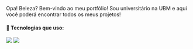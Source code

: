 Opa! Beleza? Bem-vindo ao meu portfólio!
Sou universitário na UBM e aqui você poderá encontrar todos os meus projetos!

#### 🚀 Tecnologias que uso:
<p align="left">
  <img src="https://img.shields.io/badge/C%23-239120?style=for-the-badge&logo=c-sharp&logoColor=white" />
  <img src="https://img.shields.io/badge/HTML5-E34F26?style=for-the-badge&logo=html5&logoColor=white" />
